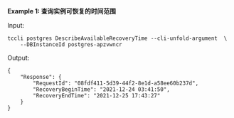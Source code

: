 **Example 1: 查询实例可恢复的时间范围**



Input: 

```
tccli postgres DescribeAvailableRecoveryTime --cli-unfold-argument  \
    --DBInstanceId postgres-apzvwncr
```

Output: 
```
{
    "Response": {
        "RequestId": "08fdf411-5d39-44f2-8e1d-a58ee60b237d",
        "RecoveryBeginTime": "2021-12-24 03:41:50",
        "RecoveryEndTime": "2021-12-25 17:43:27"
    }
}
```

